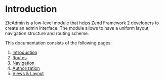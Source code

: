 # Introduction
ZfcAdmin is a low-level module that helps Zend Framework 2 developers to create an admin interface. The module allows to have a uniform layout, navigation structure and routing scheme.


This documentation consists of the following pages:

 1. [Introduction](1.Introduction.md)
 2. [Routes](2.Routes.md)
 3. [Navigation](3.Navigation.md)
 4. [Authorization](4.Authorization.md)
 5. [Views & Layout](5.ViewLayout.md)